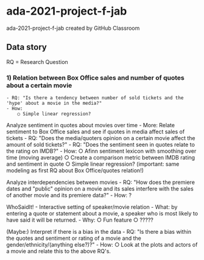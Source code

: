 # ada-2021-project-f-jab
ada-2021-project-f-jab created by GitHub Classroom


## Data story
RQ = Research Question

### 1) Relation between Box Office sales and number of quotes about a certain movie
	- RQ: "Is there a tendency between number of sold tickets and the 'hype' about a movie in the media?"
	- How: 
		○ Simple linear regression?

Analyze sentiment in quotes about movies over time
	- More: Relate sentiment to Box Office sales and see if quotes in media affect sales of tickets
	- RQ: "Does the media/quoters opinion on a certain movie affect the amount of sold tickets?"
	- RQ: "Does the sentiment seen in quotes relate to the rating on IMDB?"
	- How: 
		○ Afinn sentiment lexicon with smoothing over time (moving average)
		○ Create a comparison metric between IMDB rating and sentiment in quote
		○ Simple linear regression? (important: same modeling as first RQ about Box Office/quotes relation!)

Analyze interdependencies between movies
	- RQ: "How does the premiere dates and "public" opinion on a movie and its sales interfere with the sales of another movie and its premiere data?"
	- How: ?

WhoSaidIt! - Interactive setting of speaker/movie relation
	- What: by entering a quote or statement about a movie, a speaker who is most likely to have said it will be returned.
	- Why:
		○ Fun feature
		○ ?????

(Maybe:) Interpret if there is a bias in the data
	- RQ: "Is there a bias within the quotes and sentiment or rating of a movie and the gender/ethnicity/(anything else?)?"
	- How:
		○ Look at the plots and actors of a movie and relate this to the above RQ's.
